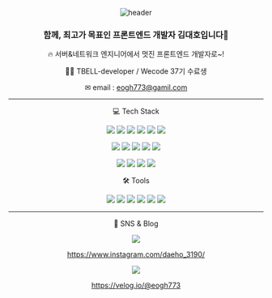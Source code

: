 <div align="center">

![header](https://capsule-render.vercel.app/api?type=soft&color=gradient&height=120&section=header&text=Daeho%20Kim&fontSize=90)

### 함께, 최고가 목표인 프론트엔드 개발자 김대호입니다🥹
  
 🔥 서버&네트워크 엔지니어에서 멋진 프론트엔드 개발자로~!
  
 👨‍🎓 TBELL-developer / Wecode 37기 수료생
  
 ✉ email : eogh773@gamil.com 
  
  --------------


  
💻 Tech Stack 

<img src="https://img.shields.io/badge/React - aqua?style=flat&logo=react&logoColor=rgb(255, 255, 255)&magin-left=5px"/> <img src="https://img.shields.io/badge/Vue-green?style=flat&logo=vue.js&logoColor=white&magin-left=5px"/> <img src="https://img.shields.io/badge/HTML-orange?style=flat&logo=HTML5&logoColor=white&magin-left=5px"/>  <img src="https://img.shields.io/badge/CSS-blue?style=flat&logo=CSS3&logoColor=white&magin-left=5px"/> <img src="https://img.shields.io/badge/JavaScript-yellow?style=flat&logo=JavaScript&logoColor=white&magin-left=5px"/> <img src="https://img.shields.io/badge/TypeScript-rgb(38, 104, 154)?style=flat&logo=TypeScript&logoColor=white&magin-left=5px"/> 

<img src="https://img.shields.io/badge/BootStarp-purple?style=flat&logo=BootStrap&logoColor=white&magin-left=5px"/> <img src="https://img.shields.io/badge/Redux-fuchsia?style=flat&logo=Redux&logoColor=white&magin-left=5px"/> <img src="https://img.shields.io/badge/Vite-orchid?style=flat&logo=VITE&logoColor=white&magin-left=5px"/> <img src="https://img.shields.io/badge/Puppeteer - rgb(57, 237, 198)?style=flat&logo=Puppeteer&logoColor=white&magin-left=5px"/> <img src="https://img.shields.io/badge/Socket.io - rgb(252, 168, 50)?style=flat&logo=Socket.io&logoColor=white&magin-left=5px"/> 

<img src="https://img.shields.io/badge/Node.js-white?style=flat&logo=Node.js&logoColor=red&magin-left=5px"/> <img src="https://img.shields.io/badge/CentOs-white?style=flat&logo=CentOs&logoColor=red&magin-left=5px"/>  <img src="https://img.shields.io/badge/RedHat-white?style=flat&logo=RedHat&logoColor=red&magin-left=5px"/>  <img src="https://img.shields.io/badge/AWS-white?style=flat&logo=Amazon AWS&logoColor=red&magin-left=5px"/> 

🛠 Tools 

<img src="https://img.shields.io/badge/Jira-gray?style=flat&logo=Jira&logoColor=red&magin-left=5px"/> <img src="https://img.shields.io/badge/GitHub-gray?style=flat&logo=GitHub&logoColor=red&magin-left=5px"/>  <img src="https://img.shields.io/badge/GitLab-gray?style=flat&logo=GitLab&logoColor=red&magin-left=5px"/> <img src="https://img.shields.io/badge/FileZilla-gray?style=flat&logo=FileZilla&logoColor=red&magin-left=5px"/> <img src="https://img.shields.io/badge/Slack-gray?style=flat&logo=Slack&logoColor=red&magin-left=5px"/> <img src="https://img.shields.io/badge/Notion-gray?style=flat&logo=Notion&logoColor=red&magin-left=5px"/> 

------------
  
🐶 SNS & Blog 

<img src="https://img.shields.io/badge/Instagram-pink?style=flat&logo=Instagram&logoColor=white&magin-left=5px"/>
  
  https://www.instagram.com/daeho_3190/

<img src="https://img.shields.io/badge/Velog-green?style=flat&logo=Velog&logoColor=white&magin-left=5px"/> 
  
  https://velog.io/@eogh773


 </div>

